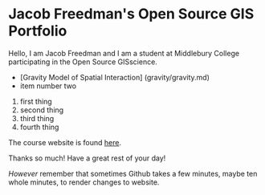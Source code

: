 # Jacob Freedman's Open Source GIS Portfolio
Hello, I am Jacob Freedman and I am a student at Middlebury College participating in the Open Source GISscience.

- [Gravity Model of Spatial Interaction] (gravity/gravity.md) 
- item number two

1. first thing
2. second thing
3. third thing
4. fourth thing

The course website is found [here](https://gis4dev.github.io).

Thanks so much! Have a great rest of your day!

_However_ remember that sometimes Github takes a few minutes, maybe ten whole minutes, to render changes to website.
